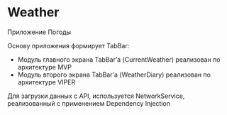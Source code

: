 # Weather

Приложение Погоды

Основу приложения формирует TabBar:
- Модуль главного экрана TabBar’а (CurrentWeather) реализован по архитектуре MVP
- Модуль второго экрана TabBar’а (WeatherDiary) реализован по архитектуре VIPER

Для загрузки данных с API, используется NetworkService, реализованный с применением Dependency Injection

